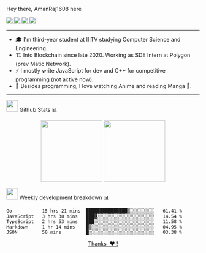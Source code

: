 <!-- <h2><em> Hello , I'm <a href="https://amanraj.dev">Aman-kun</a> <img src="https://media.giphy.com/media/IfsByYYHyNlnINT46g/giphy.gif" width="70"></em> </h2> -->
Hey there, AmanRaj1608 here

<p>
  <a href="https://twitter.com/AmanRaj1608">
    <img src="https://img.shields.io/badge/-Twitter-1ca0f1?style=flat-square&labelColor=1ca0f1&logo=twitter&logoColor=white&link=https://twitter.com/AmanRaj1608">
   <a/>
  <a href="https://stackoverflow.com/users/11097431/aman-raj">
    <img src="https://img.shields.io/badge/-StackOverflow-f48024?style=flat-square&labelColor=f48024&logo=stackoverflow&logoColor=white&link=https://stackoverflow.com/users/11097431/aman-raj">
   <a/>
  <a href="https://www.linkedin.com/in/amanraj1608/">
    <img src="https://img.shields.io/badge/-LinkedIn-blue?style=flat-square&logo=Linkedin&logoColor=white&link=https://www.linkedin.com/in/amanraj1608/">
  <a/>
   <a href="mailto:archanaamanraj@gmail.com">
    <img src="https://img.shields.io/badge/-Email-c14438?style=flat-square&logo=Gmail&logoColor=white&link=mailto:archanaamanraj@gmail.com">
   <a/>
<!--     <a href="https://github.com/AmanRaj1608/AmanRaj1608"> 
    <img src="http://okokcoolokok.glitch.me/badge?page_id=AmanRaj1608.AmanRaj1608">
   <a/> -->
<!--    <a href="https://aman-ki-baat.vercel.app/">
    <img src="https://img.shields.io/badge/-Aman--Ki--Baat-31326f">
   <a/> -->
</p>

<!-- <img src="https://github.com/AmanRaj1608/AmanRaj1608/blob/master/assets/code.svg" width="320" align='right'> -->
<!-- - 🎓 I mostly do Full-stack development but being a computer science enthusiast I am constantly exploring other fields too. -->

---

- 🎓 I'm third-year student at IIITV studying Computer Science and Engineering.
- 🏗️ Into Blockchain since late 2020. Working as SDE Intern at Polygon (prev Matic Network).
- ⚡ I mostly write JavaScript for dev and C++ for competitive programming (not active now).
- 🌊 Besides programming, I love watching Anime and reading Manga 🗾.

---

 <img src="https://media.giphy.com/media/WUlplcMpOCEmTGBtBW/giphy.gif" width="30">  Github Stats 📊
 
  <p align="center">
      <img
        height="160em"
        src="https://github-readme-stats.vercel.app/api?username=amanraj1608&hide_border=true&show_icons=true&include_all_commits=true&theme=tokyonight"
      />
    <img
        height="160em"
        src="https://github-readme-stats.vercel.app/api/top-langs/?username=amanraj1608&show_icons=true&hide_border=true&layout=compact&langs_count=8&theme=tokyonight"
      />
  </p>

 <img src="https://media.giphy.com/media/WUlplcMpOCEmTGBtBW/giphy.gif" width="30">  Weekly development breakdown 📊 
<!--START_SECTION:waka-->
```text
Go           15 hrs 21 mins  ███████████████▒░░░░░░░░░   61.41 % 
JavaScript   3 hrs 38 mins   ███▓░░░░░░░░░░░░░░░░░░░░░   14.54 % 
TypeScript   2 hrs 53 mins   ███░░░░░░░░░░░░░░░░░░░░░░   11.58 % 
Markdown     1 hr 14 mins    █▒░░░░░░░░░░░░░░░░░░░░░░░   04.95 % 
JSON         50 mins         █░░░░░░░░░░░░░░░░░░░░░░░░   03.38 % 
```
<!--END_SECTION:waka-->

<p align="center"><a href="https://amanraj.dev/thanks">Thanks &nbsp;❤️&nbsp;!</a></p>

<!-- [Thanks ❤️!](https://amanraj.dev/thanks) -->
